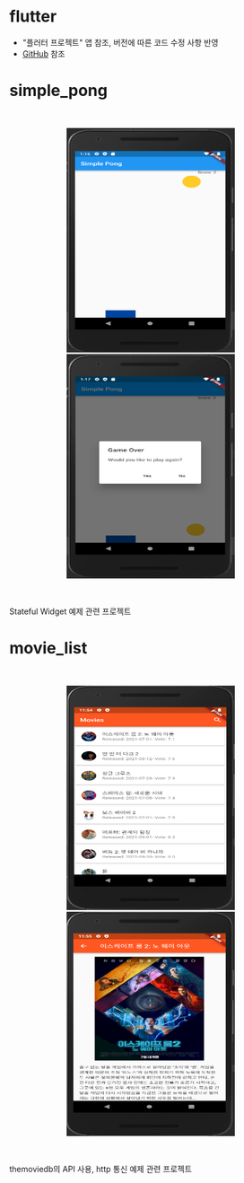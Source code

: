 # flutter
  
- "플러터 프로젝트" 앱 참조, 버전에 따른 코드 수정 사항 반영
- [GitHub](https://github.com/binsoopark/FlutterProjectExamples) 참조
  
# simple_pong  
  
<br/>
<p align="center">
    <img src="/simple_pong/simple_pong_demo.PNG" width="300px" height="400px" title="simple_pong_demo" alt="Abstract"></img></div>
    <img src="/simple_pong/simple_pong_demo2.PNG" width="300px" height="400px" title="simple_pong_demo2" alt="Abstract"></img></div>
</p>
<br/>
  
  Stateful Widget 예제 관련 프로젝트

  
# movie_list
  
<br/>
<p align="center">
    <img src="/movie_list/movie_list_demo.PNG" width="300px" height="400px" title="movie_list_demo" alt="Abstract"></img></div>
    <img src="/movie_list/movie_list_demo2.PNG" width="300px" height="400px" title="movie_list_demo2" alt="Abstract"></img></div>
</p>
<br/>
  
  themoviedb의 API 사용, http 통신 예제 관련 프로젝트
  
